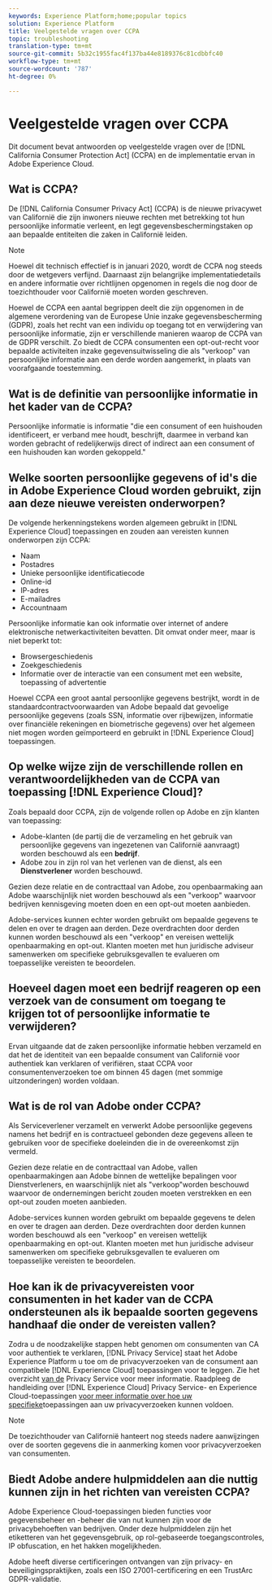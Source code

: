 ```yaml
---
keywords: Experience Platform;home;popular topics
solution: Experience Platform
title: Veelgestelde vragen over CCPA
topic: troubleshooting
translation-type: tm+mt
source-git-commit: 5b32c1955fac4f137ba44e8189376c81cdbbfc40
workflow-type: tm+mt
source-wordcount: '787'
ht-degree: 0%

---
```



# Veelgestelde vragen over CCPA

Dit document bevat antwoorden op veelgestelde vragen over de [!DNL California Consumer Protection Act] (CCPA) en de implementatie ervan in Adobe Experience Cloud.

## Wat is CCPA?

De [!DNL California Consumer Privacy Act] (CCPA) is de nieuwe privacywet van Californië die zijn inwoners nieuwe rechten met betrekking tot hun persoonlijke informatie verleent, en legt gegevensbeschermingstaken op aan bepaalde entiteiten die zaken in Californië leiden.

>[!NOTE]
>
>Hoewel dit technisch effectief is in januari 2020, wordt de CCPA nog steeds door de wetgevers verfijnd. Daarnaast zijn belangrijke implementatiedetails en andere informatie over richtlijnen opgenomen in regels die nog door de toezichthouder voor Californië moeten worden geschreven.

Hoewel de CCPA een aantal begrippen deelt die zijn opgenomen in de algemene verordening van de Europese Unie inzake gegevensbescherming (GDPR), zoals het recht van een individu op toegang tot en verwijdering van persoonlijke informatie, zijn er verschillende manieren waarop de CCPA van de GDPR verschilt. Zo biedt de CCPA consumenten een opt-out-recht voor bepaalde activiteiten inzake gegevensuitwisseling die als &quot;verkoop&quot; van persoonlijke informatie aan een derde worden aangemerkt, in plaats van voorafgaande toestemming.

## Wat is de definitie van persoonlijke informatie in het kader van de CCPA?

Persoonlijke informatie is informatie &quot;die een consument of een huishouden identificeert, er verband mee houdt, beschrijft, daarmee in verband kan worden gebracht of redelijkerwijs direct of indirect aan een consument of een huishouden kan worden gekoppeld.&quot;

## Welke soorten persoonlijke gegevens of id&#39;s die in Adobe Experience Cloud worden gebruikt, zijn aan deze nieuwe vereisten onderworpen?

De volgende herkenningstekens worden algemeen gebruikt in [!DNL Experience Cloud] toepassingen en zouden aan vereisten kunnen onderworpen zijn CCPA:

- Naam
- Postadres
- Unieke persoonlijke identificatiecode
- Online-id
- IP-adres
- E-mailadres
- Accountnaam

Persoonlijke informatie kan ook informatie over internet of andere elektronische netwerkactiviteiten bevatten. Dit omvat onder meer, maar is niet beperkt tot:

- Browsergeschiedenis
- Zoekgeschiedenis
- Informatie over de interactie van een consument met een website, toepassing of advertentie

Hoewel CCPA een groot aantal persoonlijke gegevens bestrijkt, wordt in de standaardcontractvoorwaarden van Adobe bepaald dat gevoelige persoonlijke gegevens (zoals SSN, informatie over rijbewijzen, informatie over financiële rekeningen en biometrische gegevens) over het algemeen niet mogen worden geïmporteerd en gebruikt in [!DNL Experience Cloud] toepassingen.

## Op welke wijze zijn de verschillende rollen en verantwoordelijkheden van de CCPA van toepassing [!DNL Experience Cloud]?

Zoals bepaald door CCPA, zijn de volgende rollen op Adobe en zijn klanten van toepassing:

- Adobe-klanten (de partij die de verzameling en het gebruik van persoonlijke gegevens van ingezetenen van Californië aanvraagt) worden beschouwd als een **bedrijf**.
- Adobe zou in zijn rol van het verlenen van de dienst, als een **Dienstverlener** worden beschouwd.

Gezien deze relatie en de contracttaal van Adobe, zou openbaarmaking aan Adobe waarschijnlijk niet worden beschouwd als een &quot;verkoop&quot; waarvoor bedrijven kennisgeving moeten doen en een opt-out moeten aanbieden.

Adobe-services kunnen echter worden gebruikt om bepaalde gegevens te delen en over te dragen aan derden. Deze overdrachten door derden kunnen worden beschouwd als een &quot;verkoop&quot; en vereisen wettelijk openbaarmaking en opt-out.  Klanten moeten met hun juridische adviseur samenwerken om specifieke gebruiksgevallen te evalueren om toepasselijke vereisten te beoordelen.

## Hoeveel dagen moet een bedrijf reageren op een verzoek van de consument om toegang te krijgen tot of persoonlijke informatie te verwijderen?

Ervan uitgaande dat de zaken persoonlijke informatie hebben verzameld en dat het de identiteit van een bepaalde consument van Californië voor authentiek kan verklaren of verifiëren, staat CCPA voor consumentenverzoeken toe om binnen 45 dagen (met sommige uitzonderingen) worden voldaan.

## Wat is de rol van Adobe onder CCPA?

Als Serviceverlener verzamelt en verwerkt Adobe persoonlijke gegevens namens het bedrijf en is contractueel gebonden deze gegevens alleen te gebruiken voor de specifieke doeleinden die in de overeenkomst zijn vermeld.

Gezien deze relatie en de contracttaal van Adobe, vallen openbaarmakingen aan Adobe binnen de wettelijke bepalingen voor Dienstverleners, en waarschijnlijk niet als &quot;verkoop&quot;worden beschouwd waarvoor de ondernemingen bericht zouden moeten verstrekken en een opt-out zouden moeten aanbieden.

Adobe-services kunnen worden gebruikt om bepaalde gegevens te delen en over te dragen aan derden. Deze overdrachten door derden kunnen worden beschouwd als een &quot;verkoop&quot; en vereisen wettelijk openbaarmaking en opt-out.  Klanten moeten met hun juridische adviseur samenwerken om specifieke gebruiksgevallen te evalueren om toepasselijke vereisten te beoordelen.

## Hoe kan ik de privacyvereisten voor consumenten in het kader van de CCPA ondersteunen als ik bepaalde soorten gegevens handhaaf die onder de vereisten vallen?

Zodra u de noodzakelijke stappen hebt genomen om consumenten van CA voor authentiek te verklaren, [!DNL Privacy Service] staat het Adobe Experience Platform u toe om de privacyverzoeken van de consument aan compatibele [!DNL Experience Cloud] toepassingen voor te leggen. Zie het overzicht [van de](../home.md) Privacy Service voor meer informatie. Raadpleeg de handleiding over [!DNL Experience Cloud] Privacy Service- en Experience Cloud-toepassingen [voor meer informatie over hoe uw specifieke](../experience-cloud-apps.md)toepassingen aan uw privacyverzoeken kunnen voldoen.

>[!NOTE]
>
>De toezichthouder van Californië hanteert nog steeds nadere aanwijzingen over de soorten gegevens die in aanmerking komen voor privacyverzoeken van consumenten.

## Biedt Adobe andere hulpmiddelen aan die nuttig kunnen zijn in het richten van vereisten CCPA?

Adobe Experience Cloud-toepassingen bieden functies voor gegevensbeheer en -beheer die van nut kunnen zijn voor de privacybehoeften van bedrijven. Onder deze hulpmiddelen zijn het etiketteren van het gegevensgebruik, op rol-gebaseerde toegangscontroles, IP obfuscation, en het hakken mogelijkheden.

Adobe heeft diverse certificeringen ontvangen van zijn privacy- en beveiligingspraktijken, zoals een ISO 27001-certificering en een TrustArc GDPR-validatie.